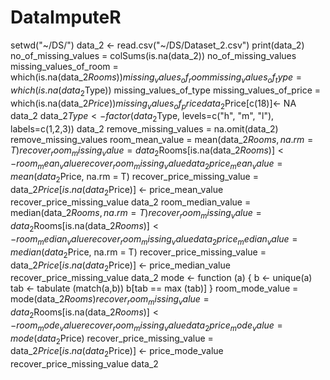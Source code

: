 # DataImputeR
setwd("~/DS/") 
data_2 <- read.csv("~/DS/Dataset_2.csv")
print(data_2)
no_of_missing_values = colSums(is.na(data_2))
no_of_missing_values
missing_values_of_room = which(is.na(data_2$Rooms))
missing_values_of_room
missing_values_of_type = which(is.na(data_2$Type))
missing_values_of_type
missing_values_of_price = which(is.na(data_2$Price))
missing_values_of_price
data_2$Price[c(18)]<- NA
data_2
data_2$Type <- factor(data_2$Type, levels=c("h", "m", "l"), labels=c(1,2,3))
data_2
remove_missing_values = na.omit(data_2)
remove_missing_values
room_mean_value = mean(data_2$Rooms, na.rm = T)
recover_room_missing_value = data_2$Rooms[is.na(data_2$Rooms)] <- room_mean_value
recover_room_missing_value
data_2
price_mean_value = mean(data_2$Price, na.rm = T)
recover_price_missing_value = data_2$Price[is.na(data_2$Price)] <- price_mean_value
recover_price_missing_value
data_2
room_median_value = median(data_2$Rooms, na.rm = T)
recover_room_missing_value = data_2$Rooms[is.na(data_2$Rooms)] <- room_median_value
recover_room_missing_value
data_2
price_median_value = median(data_2$Price, na.rm = T)
recover_price_missing_value = data_2$Price[is.na(data_2$Price)] <- price_median_value
recover_price_missing_value
data_2
mode <- function (a)
  {
  b <- unique(a)
  tab <- tabulate (match(a,b))
  b[tab == max (tab)]
  }
room_mode_value = mode(data_2$Rooms)
recover_room_missing_value = data_2$Rooms[is.na(data_2$Rooms)] <- room_mode_value
recover_room_missing_value
data_2
price_mode_value = mode(data_2$Price)
recover_price_missing_value = data_2$Price[is.na(data_2$Price)] <- price_mode_value
recover_price_missing_value
data_2
